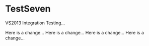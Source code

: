 TestSeven
=========

VS2013 Integration Testing...


Here is a change...
Here is a change...
Here is a change...
Here is a change...
